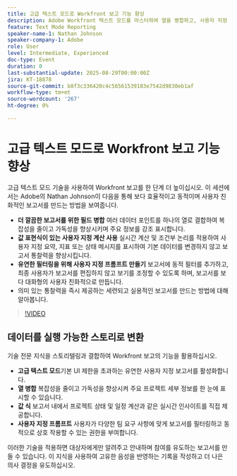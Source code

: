 ```yaml
---
title: 고급 텍스트 모드로 Workfront 보고 기능 향상
description: Adobe Workfront 텍스트 모드를 마스터하여 열을 병합하고, 사용자 지정 값 표현식을 만들고, 보다 스마트한 보고를 위한 동적 프롬프트를 만드는 방법을 알아봅니다.
feature: Text Mode Reporting
speaker-name-1: Nathan Johnson
speaker-company-1: Adobe
role: User
level: Intermediate, Experienced
doc-type: Event
duration: 0
last-substantial-update: 2025-08-29T00:00:00Z
jira: KT-18878
source-git-commit: b8f3c336420c4c56561539183e7542d9830eb1af
workflow-type: tm+mt
source-wordcount: '267'
ht-degree: 0%

---
```



# 고급 텍스트 모드로 Workfront 보고 기능 향상

고급 텍스트 모드 기술을 사용하여 Workfront 보고를 한 단계 더 높이십시오. 이 세션에서는 Adobe의 Nathan Johnson이 다음을 통해 보다 효율적이고 동적이며 사용자 친화적인 보고서를 만드는 방법을 보여줍니다.

* **더 깔끔한 보고서를 위한 필드 병합** 여러 데이터 포인트를 하나의 열로 결합하여 복잡성을 줄이고 가독성을 향상시키며 주요 정보를 강조 표시합니다.
* **값 표현식이 있는 사용자 지정 계산 사용** 실시간 계산 및 조건부 논리를 적용하여 사용자 지정 요약, 지표 또는 상태 메시지를 표시하여 기본 데이터를 변경하지 않고 보고서 통찰력을 향상시킵니다.
* **유연한 필터링을 위해 사용자 지정 프롬프트 만들기** 보고서에 동적 필터를 추가하고, 최종 사용자가 보고서를 편집하지 않고 보기를 조정할 수 있도록 하며, 보고서를 보다 대화형의 사용자 친화적으로 만듭니다.
* 의미 있는 통찰력을 즉시 제공하는 세련되고 실용적인 보고서를 만드는 방법에 대해 알아봅니다.

>[!VIDEO](https://video.tv.adobe.com/v/3471498/?learn=on&enablevpops)

## 데이터를 실행 가능한 스토리로 변환

기술 전문 지식을 스토리텔링과 결합하여 Workfront 보고의 기능을 활용하십시오.

* **고급 텍스트 모드**&#x200B;기본 UI 제한을 초과하는 유연한 사용자 지정 보고서를 활성화합니다.
* **열 병합** 복잡성을 줄이고 가독성을 향상시켜 주요 프로젝트 세부 정보를 한 눈에 표시할 수 있습니다.
* **값 식** 보고서 내에서 프로젝트 상태 및 일정 계산과 같은 실시간 인사이트를 직접 제공합니다.
* **사용자 지정 프롬프트** 사용자가 다양한 팀 요구 사항에 맞게 보고서를 필터링하고 동적으로 상호 작용할 수 있는 권한을 부여합니다.

이러한 기술을 적용하면 대상자에게만 알려주고 안내하며 참여를 유도하는 보고서를 만들 수 있습니다. 이 지식을 사용하여 고유한 음성을 반영하는 기록을 작성하고 더 나은 의사 결정을 유도하십시오.